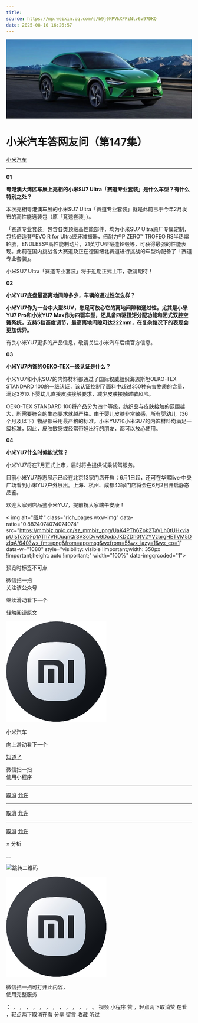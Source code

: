 ```yaml
---
title: 
source: https://mp.weixin.qq.com/s/b9j0KPVkXPPiNlv6v97DKQ
date: 2025-08-10 16:26:57
---
```


![cover_image](images/img_4c3bff1a.jpg)


#  小米汽车答网友问（第147集）


[ 小米汽车 ](<javascript:void\(0\);>)

______

**01**

**粤港澳大湾区车展上亮相的小米****SU7 Ultra****「赛道专业套装」是什么车型？有什么特别之处？**

本次亮相粤港澳车展的小米SU7 Ultra「赛道专业套装」就是此前已于今年2月发布的高性能选装包（原「竞速套装」）。

「赛道专业套装」包含各类顶级高性能部件，均为小米SU7 Ultra原厂专属定制，包括倍适登®EVO R for Ultra绞牙减振器，倍耐力®P ZERO™ TROFEO RS半热熔轮胎，ENDLESS®高性能制动片，21英寸U型锻造轮毂等，可获得最强的性能表现。此前在国内挑战各大赛道及正在德国纽北赛道进行挑战的车型均配备了「赛道专业套装」。

小米SU7 Ultra「赛道专业套装」将于近期正式上市，敬请期待！

**02**

**小米YU7底盘最高离地间隙多少，车辆的通过性怎么样？**

**小米YU7作为一台中大型SUV，您足可放心它的离地间隙和通过性。尤其是小米YU7 Pro和小米YU7 Max作为四驱车型，还具备四驱扭矩分配功能和闭式双腔空簧系统，支持5挡高度调节，最高离地间隙可达222mm，在复杂路况下的表现会更加优异。**

有关小米YU7更多的产品信息，敬请关注小米汽车后续官方信息。

**03**

**小米YU7内饰的OEKO-TEX一级认证是什么？**

小米YU7和小米SU7的内饰材料都通过了国际权威组织海恩斯坦OEKO-TEX STANDARD 100的一级认证，该认证控制了面料中超过350种有害物质的含量，满足3岁以下婴幼儿直接皮肤接触要求，减少皮肤接触过敏风险。

OEKO-TEX STANDARD 100将产品分为四个等级，纺织品与皮肤接触的范围越大，所需要符合的生态要求就越严格。由于婴儿皮肤非常敏感，所有婴幼儿（36个月及以下）物品都采用最严格的标准。小米YU7和小米SU7的内饰材料均满足一级标准，因此，皮肤敏感或经常带娃出行的朋友，都可以放心使用。

**04**

**小米YU7什么时候能试驾？**

小米YU7将在7月正式上市，届时将会提供试乘试驾服务。

目前小米YU7静态展示已经在北京13家门店开启；6月1日起，还可在华熙live·中央广场看到小米YU7户外展出。上海、杭州、成都43家门店将会在6月2日开启静态品鉴。

欢迎大家到店品鉴小米YU7，提前祝大家端午安康！

  

< img alt="图片" class="rich_pages wxw-img" data-ratio="0.8824074074074074" src="https://mmbiz.qpic.cn/sz_mmbiz_png/UaK4PTh6Zpk2TaVLh0tUHxviapUIsTcXOFp1ATh7VRDuqnQr3V3oDvw9DodpJKDZDh0fV2YVzbrgHETVM5DzIqA/640?wx_fmt=png&from=appmsg&wxfrom=5&wx_lazy=1&wx_co=1" data-w="1080" style="visibility: visible !important;width: 350px !important;height: auto !important;" width="100%" data-imgqrcoded="1">[](<>)

预览时标签不可点

微信扫一扫  
关注该公众号

继续滑动看下一个

轻触阅读原文

![img_97d833da.jpg](images/img_97d833da.jpg)

小米汽车 

向上滑动看下一个

[知道了](<javascript:;>)

微信扫一扫  
使用小程序

****

[取消](<javascript:void\(0\);>) [允许](<javascript:void\(0\);>)

****

[取消](<javascript:void\(0\);>) [允许](<javascript:void\(0\);>)

****

[取消](<javascript:void\(0\);>) [允许](<javascript:void\(0\);>)

× 分析

__

![跳转二维码]()

![作者头像](images/img_97d833da.jpg)

微信扫一扫可打开此内容，  
使用完整服务

： ， ， ， ， ， ， ， ， ， ， ， ， 。 视频 小程序 赞 ，轻点两下取消赞 在看 ，轻点两下取消在看 分享 留言 收藏 听过